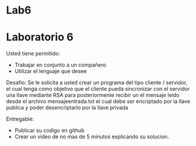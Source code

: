 # Lab6

# Laboratorio 6

Usted tiene permitido:
  - Trabajar en conjunto a un compañero
  - Utilizar el lenguaje que desee

Desafio:
  Se le solicita a usted crear un programa  del tipo cliente / servidor, el cual tenga como objetivo que el cliente pueda sincronizar con el servidor una llave mediante RSA para posteriormente recibir un  el mensaje leido desde el archivo mensajeentrada.txt el cual debe ser  encriptado por la llave publica  y poder desencriptarlo por la llave privada
  
  
 Entregable:
  - Publicar su codigo en github
  - Crear un video de no mas de 5 minutos explicando su solucion.
  
